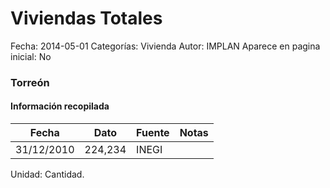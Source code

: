 Viviendas Totales
=====

Fecha: 2014-05-01
Categorías: Vivienda
Autor: IMPLAN
Aparece en pagina inicial: No

### Torreón

<!-- break -->

#### Información recopilada

<table class="table table-hover table-bordered matriz">
  <thead>
    <tr><th>Fecha</th><th>Dato</th><th>Fuente</th><th>Notas</th></tr>
  </thead>
  <tbody>
    <tr><td class="centrado">31/12/2010</td><td class="derecha">224,234</td><td>INEGI</td><td></td></tr>
  </tbody>
</table>

Unidad: Cantidad.
